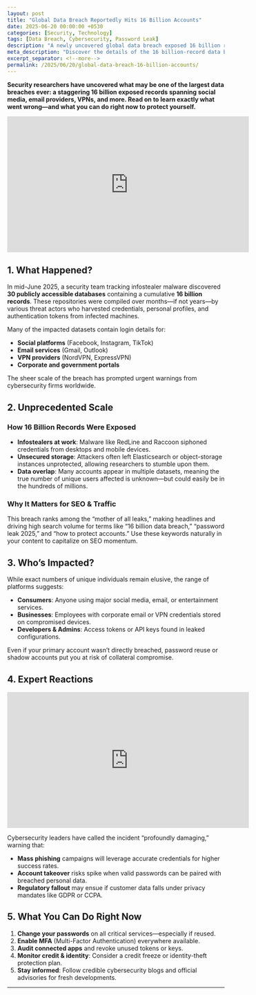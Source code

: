 ```yaml
---
layout: post
title: "Global Data Breach Reportedly Hits 16 Billion Accounts"
date: 2025-06-20 00:00:00 +0530
categories: [Security, Technology]
tags: [Data Breach, Cybersecurity, Password Leak]
description: "A newly uncovered global data breach exposed 16 billion records across dozens of platforms—here’s what happened, who’s affected, and how to protect yourself."
meta_description: "Discover the details of the 16 billion-record data breach, its impact on major services, expert reactions, and practical steps to secure your accounts."
excerpt_separator: <!--more-->
permalink: /2025/06/20/global-data-breach-16-billion-accounts/
---
```


**Security researchers have uncovered what may be one of the largest data breaches ever: a staggering 16 billion exposed records spanning social media, email providers, VPNs, and more. Read on to learn exactly what went wrong—and what you can do right now to protect yourself.**

<!-- Main-page video -->
<div class="video-embed">
  <iframe
    width="560" height="315"
    src="https://www.youtube.com/embed/9fFbCSHDBOo"
    title="Global Data Breach: 184 Million Leaked | WION Podcast"
    frameborder="0"
    allow="accelerometer; autoplay; clipboard-write; encrypted-media; gyroscope; picture-in-picture"
    allowfullscreen>
  </iframe>
</div>

<!--more-->

## 1. What Happened?

In mid-June 2025, a security team tracking infostealer malware discovered **30 publicly accessible databases** containing a cumulative **16 billion records**. These repositories were compiled over months—if not years—by various threat actors who harvested credentials, personal profiles, and authentication tokens from infected machines.

Many of the impacted datasets contain login details for:
- **Social platforms** (Facebook, Instagram, TikTok)  
- **Email services** (Gmail, Outlook)  
- **VPN providers** (NordVPN, ExpressVPN)  
- **Corporate and government portals**  

The sheer scale of the breach has prompted urgent warnings from cybersecurity firms worldwide.

## 2. Unprecedented Scale

### How 16 Billion Records Were Exposed
- **Infostealers at work**: Malware like RedLine and Raccoon siphoned credentials from desktops and mobile devices.  
- **Unsecured storage**: Attackers often left Elasticsearch or object-storage instances unprotected, allowing researchers to stumble upon them.  
- **Data overlap**: Many accounts appear in multiple datasets, meaning the true number of unique users affected is unknown—but could easily be in the hundreds of millions.

### Why It Matters for SEO & Traffic
This breach ranks among the “mother of all leaks,” making headlines and driving high search volume for terms like “16 billion data breach,” “password leak 2025,” and “how to protect accounts.” Use these keywords naturally in your content to capitalize on SEO momentum.

## 3. Who’s Impacted?

While exact numbers of unique individuals remain elusive, the range of platforms suggests:
- **Consumers**: Anyone using major social media, email, or entertainment services.  
- **Businesses**: Employees with corporate email or VPN credentials stored on compromised devices.  
- **Developers & Admins**: Access tokens or API keys found in leaked configurations.

Even if your primary account wasn’t directly breached, password reuse or shadow accounts put you at risk of collateral compromise.

## 4. Expert Reactions

<div class="video-embed">
  <iframe
    width="560" height="315"
    src="https://www.youtube.com/embed/xlDr7CDWUfY"
    title="U.K., Canadian Officials Call Global Data Breach ‘Profoundly Damaging’"
    frameborder="0"
    allow="accelerometer; autoplay; clipboard-write; encrypted-media; gyroscope; picture-in-picture"
    allowfullscreen>
  </iframe>
</div>

Cybersecurity leaders have called the incident “profoundly damaging,” warning that:
- **Mass phishing** campaigns will leverage accurate credentials for higher success rates.  
- **Account takeover** risks spike when valid passwords can be paired with breached personal data.  
- **Regulatory fallout** may ensue if customer data falls under privacy mandates like GDPR or CCPA.

## 5. What You Can Do Right Now

1. **Change your passwords** on all critical services—especially if reused.  
2. **Enable MFA** (Multi-Factor Authentication) everywhere available.  
3. **Audit connected apps** and revoke unused tokens or keys.  
4. **Monitor credit & identity**: Consider a credit freeze or identity-theft protection plan.  
5. **Stay informed**: Follow credible cybersecurity blogs and official advisories for fresh developments.

---
